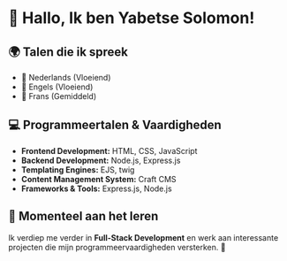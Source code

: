 # 👋 Hallo, Ik ben Yabetse Solomon!

## 🌍 Talen die ik spreek
- 💬 Nederlands (Vloeiend)
- 💬 Engels (Vloeiend)
- 💬 Frans (Gemiddeld)

## 💻 Programmeertalen & Vaardigheden
- **Frontend Development:** HTML, CSS, JavaScript
- **Backend Development:** Node.js, Express.js
- **Templating Engines:** EJS, twig
- **Content Management System:** Craft CMS
- **Frameworks & Tools:** Express.js, Node.js

## 🌱 Momenteel aan het leren
Ik verdiep me verder in **Full-Stack Development** en werk aan interessante projecten die mijn programmeervaardigheden versterken. 🚀
